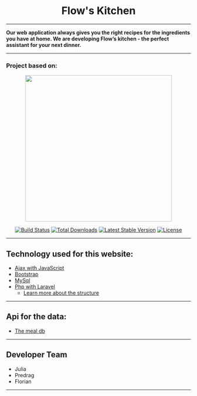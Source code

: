 <h1 align="center">Flow's Kitchen</h1>

- - -

**Our web application always gives you the right recipes for the ingredients you have at home. We are developing Flow’s kitchen - the perfect assistant for your next dinner.**

- - -

### Project based on:

<p align="center"><a href="https://laravel.com" target="_blank"><img src="https://raw.githubusercontent.com/laravel/art/master/logo-lockup/5%20SVG/2%20CMYK/1%20Full%20Color/laravel-logolockup-cmyk-red.svg" width="400"></a></p>

<p align="center">
<a href="https://travis-ci.org/laravel/framework"><img src="https://travis-ci.org/laravel/framework.svg" alt="Build Status"></a>
<a href="https://packagist.org/packages/laravel/framework"><img src="https://img.shields.io/packagist/dt/laravel/framework" alt="Total Downloads"></a>
<a href="https://packagist.org/packages/laravel/framework"><img src="https://img.shields.io/packagist/v/laravel/framework" alt="Latest Stable Version"></a>
<a href="https://packagist.org/packages/laravel/framework"><img src="https://img.shields.io/packagist/l/laravel/framework" alt="License"></a>
</p>

- - -

<h2>Technology used for this website:</h2>

- <a href="https://www.positronx.io/laravel-ajax-example-tutorial/" alt="ajax">Ajax with JavaScript</a>
- <a href="https://getbootstrap.com/" alt="bootstrap">Bootstrap</a>
- <a href="https://www.mysql.com/de/" alt="mysql">MySql</a>
- <a href="https://laravel.com/" alt="Laravel">Php with Laravel</a> 
  - <a href="https://laravel.com/docs/8.x/structure" alt="structure">Learn more about the structure</a>

- - -

<h2>Api for the data:</h2>

- <a href="https://www.themealdb.com/api.php" alt="The meal DB">The meal db</a>

- - -

<h2>Developer Team</h2>

- Julia
- Predrag
- Florian

- - -
